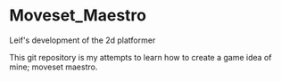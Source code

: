 # Moveset_Maestro
Leif's development of the 2d platformer  

This git repository is my attempts to learn how to create a game idea of mine; moveset maestro.
